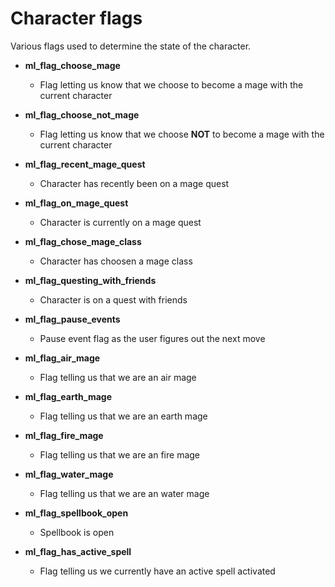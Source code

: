 # Character flags

Various flags used to determine the state of the character.

- **ml_flag_choose_mage**
    - Flag letting us know that we choose to become a mage with the current character

- **ml_flag_choose_not_mage**
    - Flag letting us know that we choose **NOT** to become a mage with the current character

- **ml_flag_recent_mage_quest**
    - Character has recently been on a mage quest

- **ml_flag_on_mage_quest**
    - Character is currently on a mage quest

- **ml_flag_chose_mage_class**
    - Character has choosen a mage class

- **ml_flag_questing_with_friends**
    - Character is on a quest with friends

- **ml_flag_pause_events**
    - Pause event flag as the user figures out the next move

- **ml_flag_air_mage**
    - Flag telling us that we are an air mage

- **ml_flag_earth_mage**
    - Flag telling us that we are an earth mage

- **ml_flag_fire_mage**
    - Flag telling us that we are an fire mage

- **ml_flag_water_mage**
    - Flag telling us that we are an water mage

- **ml_flag_spellbook_open**
    - Spellbook is open

- **ml_flag_has_active_spell**
    - Flag telling us we currently have an active spell activated
